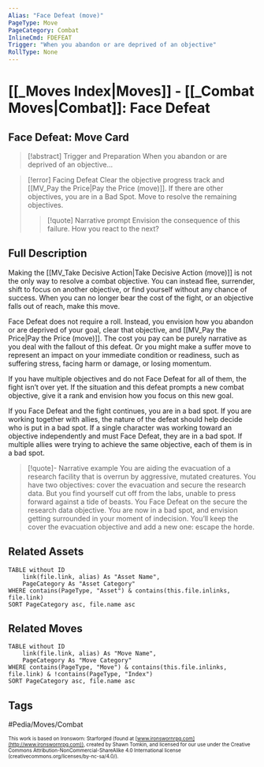 ```yaml
---
Alias: "Face Defeat (move)"
PageType: Move
PageCategory: Combat
InlineCmd: FDEFEAT
Trigger: "When you abandon or are deprived of an objective"
RollType: None
---
```

# [[_Moves Index|Moves]] - [[_Combat Moves|Combat]]: Face Defeat

## Face Defeat: Move Card
>[!abstract]  Trigger and Preparation
>When you abandon or are deprived of an objective...

> [!error] Facing Defeat
> Clear the objective progress track and [[MV_Pay the Price|Pay the Price (move)]].
> If there are other objectives, you are in a Bad Spot. Move to resolve the remaining objectives.
> > [!quote] Narrative prompt
> > Envision the consequence of this failure.  How you react to the next?


## Full Description
Making the [[MV_Take Decisive Action|Take Decisive Action (move)]] is not the only way to resolve a combat objective. You can instead flee, surrender, shift to focus on another objective, or find yourself without any chance of success. When you can no longer bear the cost of the fight, or an objective falls out of reach, make this move. 

Face Defeat does not require a roll. Instead, you envision how you abandon or are deprived of your goal, clear that objective, and [[MV_Pay the Price|Pay the Price (move)]]. The cost you pay can be purely narrative as you deal with the fallout of this defeat. Or you might make a suffer move to represent an impact on your immediate condition or readiness, such as suffering stress, facing harm or damage, or losing momentum. 

If you have multiple objectives and do not Face Defeat for all of them, the fight isn’t over yet. If the situation and this defeat prompts a new combat objective, give it a rank and envision how you focus on this new goal. 

If you Face Defeat and the fight continues, you are in a bad spot. If you are working together with allies, the nature of the defeat should help decide who is put in a bad spot. If a single character was working toward an objective independently and must Face Defeat, they are in a bad spot. If multiple allies were trying to achieve the same objective, each of them is in a bad spot.


> [!quote]- Narrative example
> You are aiding the evacuation of a research facility that is overrun by aggressive, mutated creatures. You have two objectives: cover the evacuation and secure the research data. But you find yourself cut off from the labs, unable to press forward against a tide of beasts. You Face Defeat on the secure the research data objective. You are now in a bad spot, and envision getting surrounded in your moment of indecision. You’ll keep the cover the evacuation objective and add a new one: escape the horde.

## Related Assets
```dataview
TABLE without ID
	link(file.link, alias) As "Asset Name",
	PageCategory As "Asset Category"
WHERE contains(PageType, "Asset") & contains(this.file.inlinks, file.link)
SORT PageCategory asc, file.name asc
```

## Related Moves
```dataview
TABLE without ID
	link(file.link, alias) As "Move Name",
	PageCategory As "Move Category"
WHERE contains(PageType, "Move") & contains(this.file.inlinks, file.link) & !contains(PageType, "Index")
SORT PageCategory asc, file.name asc
```

## Tags
#Pedia/Moves/Combat 

<font size=-2>This work is based on Ironsworn: Starforged (found at [www.ironswornrpg.com](http://www.ironswornrpg.com)), created by Shawn Tomkin, and licensed for our use under the Creative Commons Attribution-NonCommercial-ShareAlike 4.0 International license  (creativecommons.org/licenses/by-nc-sa/4.0/).</font>